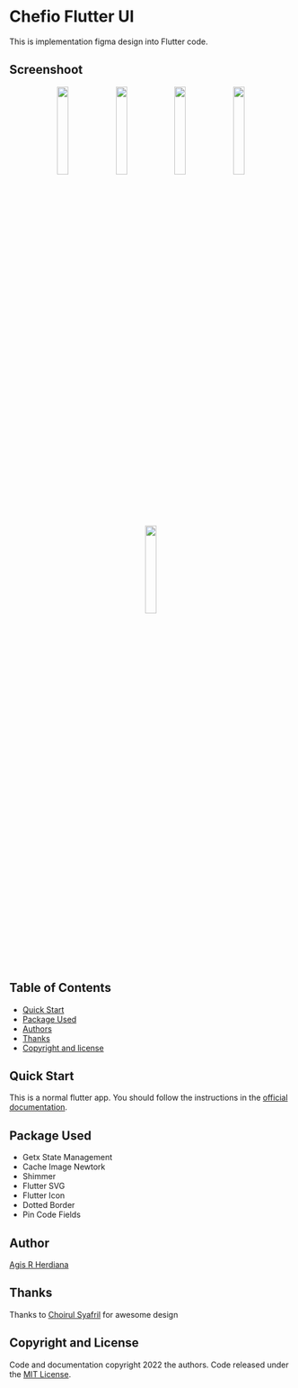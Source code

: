 
# Chefio Flutter UI

This is implementation figma design into Flutter code.

## Screenshoot
<p align="center" width="100%">
  <img width="20%" src="https://github.com/agisrh/Flutter-Recipe-App-UI/blob/master/screenshoots/login.png?raw=true" width="250"/>
  <img width="20%" src="https://github.com/agisrh/Flutter-Recipe-App-UI/blob/master/screenshoots/dashboard.png?raw=true" width="250"/>
  <img width="20%" src="https://github.com/agisrh/Flutter-Recipe-App-UI/blob/master/screenshoots/recipe.png?raw=true" width="250"/>
  <img width="20%" src="https://github.com/agisrh/Flutter-Recipe-App-UI/blob/master/screenshoots/notification.png?raw=true" width="250"/>
  <img width="20%" src="https://github.com/agisrh/Flutter-Recipe-App-UI/blob/master/screenshoots/profile.png?raw=true" width="250"/>
</p>

## Table of Contents
- [Quick Start](#quick-start)
- [Package Used](#package-used)
- [Authors](#authors)
- [Thanks](#thanks)
- [Copyright and license](#copyright-and-license)
## Quick Start
This is a normal flutter app. You should follow the instructions in the [official documentation](https://flutter.io/docs/get-started/install).
## Package Used
* Getx State Management
* Cache Image Newtork
* Shimmer
* Flutter SVG
* Flutter Icon
* Dotted Border
* Pin Code Fields
## Author

[Agis R Herdiana](https://www.github.com/agisrh)


## Thanks

Thanks to [Choirul Syafril](https://www.behance.net/gallery/109160303/Freebies-Chefio-Recipe-App-UI-Kit) for awesome design
## Copyright and License

Code and documentation copyright 2022 the authors. Code released under the [MIT License](https://github.com/agisrh/recipe_app/blob/master/LICENSE).

